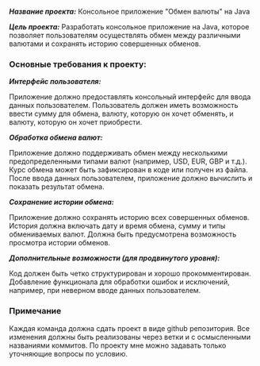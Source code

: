 ***Название проекта:*** Консольное приложение "Обмен валюты" на Java

***Цель проекта:*** Разработать консольное приложение на Java, которое позволяет пользователям осуществлять обмен между различными валютами и сохранять историю совершенных обменов.

### Основные требования к проекту: ###

***Интерфейс пользователя:***

Приложение должно предоставлять консольный интерфейс для ввода данных пользователем.
Пользователь должен иметь возможность ввести сумму для обмена, валюту, которую он хочет обменять, и валюту, которую он хочет приобрести.

***Обработка обмена валют:***

Приложение должно поддерживать обмен между несколькими предопределенными типами валют (например, USD, EUR, GBP и т.д.).
Курс обмена может быть зафиксирован в коде или получен из файла.
После ввода данных пользователем, приложение должно вычислить и показать результат обмена.

***Сохранение истории обмена:***

Приложение должно сохранять историю всех совершенных обменов.
История должна включать дату и время обмена, сумму и типы обмениваемых валют.
Должна быть предусмотрена возможность просмотра истории обменов.

***Дополнительные возможности (для продвинутого уровня):***

Код должен быть четко структурирован и хорошо прокомментирован.
Добавление функционала для обработки ошибок и исключений, например, при неверном вводе данных пользователем.

### Примечание ###

Каждая команда должна сдать проект в виде github репозитория. Все изменения должны быть реализованы через ветки и с осмысленными названиями коммитов. По проекту мне можно задавать только уточняющие вопросы по условию.